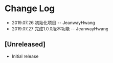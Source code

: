 # Change Log

* 2019.07.26 初始化项目 -- JeanwayHwang
* 2019.07.27 完成1.0.0版本功能 -- JeanwayHwang

## [Unreleased]

- Initial release